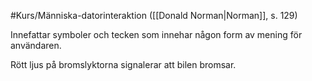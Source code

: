 #Kurs/Människa-datorinteraktion 
([[Donald Norman|Norman]], s. 129)

Innefattar symboler och tecken som innehar någon form av mening för användaren. 

Rött ljus på bromslyktorna signalerar att bilen bromsar.